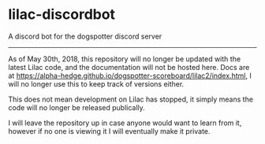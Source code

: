 # lilac-discordbot
A discord bot for the dogspotter discord server

---

As of May 30th, 2018, this repository will no longer be updated with the latest Lilac code, and the documentation will not be hosted here.
Docs are at https://alpha-hedge.github.io/dogspotter-scoreboard/lilac2/index.html, I will no longer use this to keep track of versions either.

This does not mean development on Lilac has stopped, it simply means the code will no longer be released publically.

I will leave the repository up in case anyone would want to learn from it, however if no one is viewing it I will eventually make it private.

